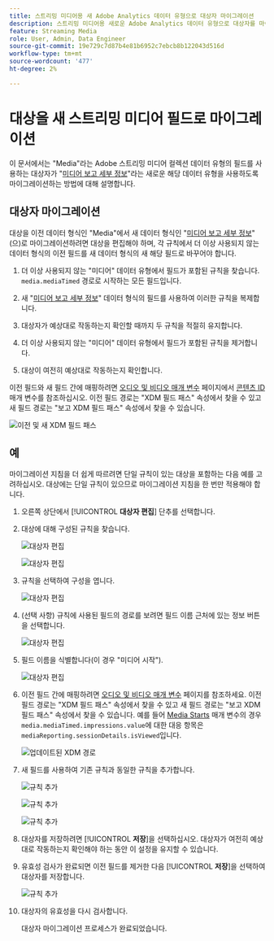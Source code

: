 ```yaml
---
title: 스트리밍 미디어용 새 Adobe Analytics 데이터 유형으로 대상자 마이그레이션
description: 스트리밍 미디어용 새로운 Adobe Analytics 데이터 유형으로 대상자를 마이그레이션하는 방법을 알아봅니다
feature: Streaming Media
role: User, Admin, Data Engineer
source-git-commit: 19e729c7d87b4e81b6952c7ebcb8b122043d516d
workflow-type: tm+mt
source-wordcount: '477'
ht-degree: 2%

---
```


# 대상을 새 스트리밍 미디어 필드로 마이그레이션

이 문서에서는 &quot;Media&quot;라는 Adobe 스트리밍 미디어 컬렉션 데이터 유형의 필드를 사용하는 대상자가 &quot;[미디어 보고 세부 정보](https://experienceleague.adobe.com/ko/docs/experience-platform/xdm/data-types/media-reporting-details)&quot;라는 새로운 해당 데이터 유형을 사용하도록 마이그레이션하는 방법에 대해 설명합니다.

## 대상자 마이그레이션

대상을 이전 데이터 형식인 &quot;Media&quot;에서 새 데이터 형식인 &quot;[미디어 보고 세부 정보](https://experienceleague.adobe.com/ko/docs/experience-platform/xdm/data-types/media-reporting-details)&quot;(으)로 마이그레이션하려면 대상을 편집해야 하며, 각 규칙에서 더 이상 사용되지 않는 데이터 형식의 이전 필드를 새 데이터 형식의 새 해당 필드로 바꾸어야 합니다.

1. 더 이상 사용되지 않는 &quot;미디어&quot; 데이터 유형에서 필드가 포함된 규칙을 찾습니다. `media.mediaTimed` 경로로 시작하는 모든 필드입니다.

1. 새 &quot;[미디어 보고 세부 정보](https://experienceleague.adobe.com/ko/docs/experience-platform/xdm/data-types/media-reporting-details)&quot; 데이터 형식의 필드를 사용하여 이러한 규칙을 복제합니다.

1. 대상자가 예상대로 작동하는지 확인할 때까지 두 규칙을 적절히 유지합니다.

1. 더 이상 사용되지 않는 &quot;미디어&quot; 데이터 유형에서 필드가 포함된 규칙을 제거합니다.

1. 대상이 여전히 예상대로 작동하는지 확인합니다.

이전 필드와 새 필드 간에 매핑하려면 [오디오 및 비디오 매개 변수](https://experienceleague.adobe.com/ko/docs/media-analytics/using/implementation/variables/audio-video-parameters#content-id) 페이지에서 [콘텐츠 ID](https://experienceleague.adobe.com/ko/docs/media-analytics/using/implementation/variables/audio-video-parameters) 매개 변수를 참조하십시오. 이전 필드 경로는 &quot;XDM 필드 패스&quot; 속성에서 찾을 수 있고 새 필드 경로는 &quot;보고 XDM 필드 패스&quot; 속성에서 찾을 수 있습니다.

![이전 및 새 XDM 필드 패스](assets/field-paths-updated.jpeg)

## 예

마이그레이션 지침을 더 쉽게 따르려면 단일 규칙이 있는 대상을 포함하는 다음 예를 고려하십시오. 대상에는 단일 규칙이 있으므로 마이그레이션 지침을 한 번만 적용해야 합니다.

1. 오른쪽 상단에서 [!UICONTROL **대상자 편집**] 단추를 선택합니다.

1. 대상에 대해 구성된 규칙을 찾습니다.

   ![대상자 편집](assets/audience-edit.jpeg)

   ![대상자 편집](assets/audience-edit2.jpeg)

1. 규칙을 선택하여 구성을 엽니다.

   ![대상자 편집](assets/audience-edit3.jpeg)

1. (선택 사항) 규칙에 사용된 필드의 경로를 보려면 필드 이름 근처에 있는 정보 버튼을 선택합니다.

   ![대상자 편집](assets/audience-edit4.jpeg)

1. 필드 이름을 식별합니다(이 경우 &quot;미디어 시작&quot;).

   ![대상자 편집](assets/audience-edit5.jpeg)

1. 이전 필드 간에 매핑하려면 [오디오 및 비디오 매개 변수](https://experienceleague.adobe.com/ko/docs/media-analytics/using/implementation/variables/audio-video-parameters) 페이지를 참조하세요. 이전 필드 경로는 &quot;XDM 필드 패스&quot; 속성에서 찾을 수 있고 새 필드 경로는 &quot;보고 XDM 필드 패스&quot; 속성에서 찾을 수 있습니다. 예를 들어 [Media Starts](https://experienceleague.adobe.com/ko/docs/media-analytics/using/implementation/variables/audio-video-parameters#media-starts) 매개 변수의 경우 `media.mediaTimed.impressions.value`에 대한 대응 항목은 `mediaReporting.sessionDetails.isViewed`입니다.

   ![업데이트된 XDM 경로](assets/updated-xdm-path.jpeg)

1. 새 필드를 사용하여 기존 규칙과 동일한 규칙을 추가합니다.

   ![규칙 추가](assets/add-rule.jpeg)

   ![규칙 추가](assets/add-rule2.jpeg)

   ![규칙 추가](assets/add-rule3.jpeg)

1. 대상자를 저장하려면 [!UICONTROL **저장**]&#x200B;을 선택하십시오. 대상자가 여전히 예상대로 작동하는지 확인해야 하는 동안 이 설정을 유지할 수 있습니다.

1. 유효성 검사가 완료되면 이전 필드를 제거한 다음 [!UICONTROL **저장**]&#x200B;을 선택하여 대상자를 저장합니다.

   ![규칙 추가](assets/add-rule4.jpeg)

1. 대상자의 유효성을 다시 검사합니다.

   대상자 마이그레이션 프로세스가 완료되었습니다.

